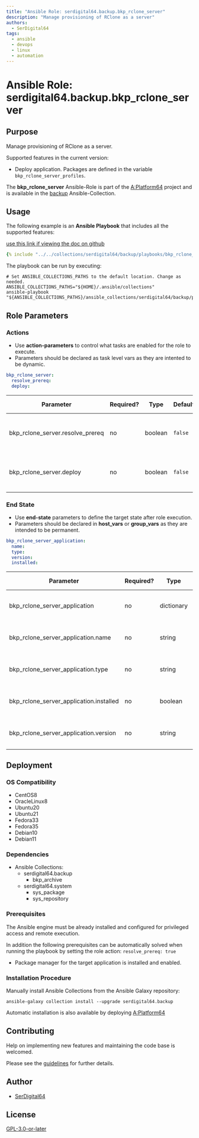 ```yaml
---
title: "Ansible Role: serdigital64.backup.bkp_rclone_server"
description: "Manage provisioning of RClone as a server"
authors:
  - SerDigital64
tags:
  - ansible
  - devops
  - linux
  - automation
---
```


# Ansible Role: serdigital64.backup.bkp_rclone_server

## Purpose

Manage provisioning of RClone as a server.

Supported features in the current version:

- Deploy application. Packages are defined in the variable `bkp_rclone_server_profiles`.

The **bkp_rclone_server** Ansible-Role is part of the [A:Platform64](https://github.com/serdigital64/aplatform64) project and is available in the [backup](https://aplatform64.readthedocs.io/en/latest/collections/backup) Ansible-Collection.

## Usage

The following example is an **Ansible Playbook** that includes all the supported features:

[use this link if viewing the doc on github](https://github.com/aplatform64/backup/blob/main/playbooks/bkp_rclone_server.yml)

```yaml
{% include "../../collections/serdigital64/backup/playbooks/bkp_rclone_server.yml" %}
```

The playbook can be run by executing:

```shell
# Set ANSIBLE_COLLECTIONS_PATHS to the default location. Change as needed.
ANSIBLE_COLLECTIONS_PATHS="${HOME}/.ansible/collections"
ansible-playbook "${ANSIBLE_COLLECTIONS_PATHS}/ansible_collections/serdigital64/backup/playbooks/bkp_rclone_server.yml"
```

## Role Parameters

### Actions

- Use **action-parameters** to control what tasks are enabled for the role to execute.
- Parameters should be declared as task level vars as they are intented to be dynamic.

```yaml
bkp_rclone_server:
  resolve_prereq:
  deploy:
```

| Parameter                        | Required? | Type    | Default | Purpose / Value                             |
| -------------------------------- | --------- | ------- | ------- | ------------------------------------------- |
| bkp_rclone_server.resolve_prereq | no        | boolean | `false` | Enable automatic resolution of prequisites  |
| bkp_rclone_server.deploy         | no        | boolean | `false` | Enable installation of application packages |

### End State

- Use **end-state** parameters to define the target state after role execution.
- Parameters should be declared in **host_vars** or **group_vars** as they are intended to be permanent.

```yaml
bkp_rclone_server_application:
  name:
  type:
  version:
  installed:
```

| Parameter                               | Required? | Type       | Default    | Purpose / Value                    |
| --------------------------------------- | --------- | ---------- | ---------- | ---------------------------------- |
| bkp_rclone_server_application           | no        | dictionary |            | Set application package end state  |
| bkp_rclone_server_application.name      | no        | string     | `"rclone"` | Select application package name    |
| bkp_rclone_server_application.type      | no        | string     | `"binary"` | Select application package type    |
| bkp_rclone_server_application.installed | no        | boolean    | `true`     | Set application package end state  |
| bkp_rclone_server_application.version   | no        | string     | `"v0_12"`  | Select application package version |

## Deployment

### OS Compatibility

- CentOS8
- OracleLinux8
- Ubuntu20
- Ubuntu21
- Fedora33
- Fedora35
- Debian10
- Debian11

### Dependencies

- Ansible Collections:
  - serdigital64.backup
    - bkp_archive
  - serdigital64.system
    - sys_package
    - sys_repository

### Prerequisites

The Ansible engine must be already installed and configured for privileged access and remote execution.

In addition the following prerequisites can be automatically solved when running the playbook by setting the role action: `resolve_prereq: true`

- Package manager for the target application is installed and enabled.

### Installation Procedure

Manually install Ansible Collections from the Ansible Galaxy repository:

```shell
ansible-galaxy collection install --upgrade serdigital64.backup
```

Automatic installation is also available by deploying [A:Platform64](https://aplatform64.readthedocs.io/en/latest/#deployment)

## Contributing

Help on implementing new features and maintaining the code base is welcomed.

Please see the [guidelines](https://aplatform64.readthedocs.io/en/latest/contributing/CONTRIBUTING) for further details.

## Author

- [SerDigital64](https://serdigital64.github.io/)

## License

[GPL-3.0-or-later](https://www.gnu.org/licenses/gpl-3.0.txt)
